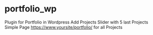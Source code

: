 # portfolio_wp
Plugin for Portfolio in Wordpress
Add Projects
Slider with 5 last Projects
Simple Page https://www.yoursite/portfolio/ for all Projects
